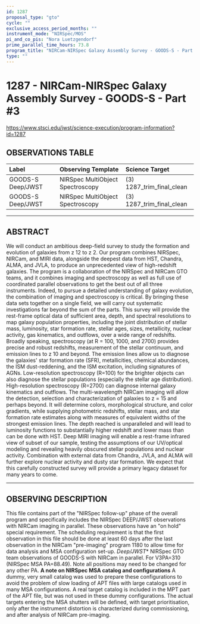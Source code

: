 ```yaml
---
id: 1287
proposal_type: "gto"
cycle: ""
exclusive_access_period_months: ""
instrument_mode: "NIRSpec/MOS"
pi_and_co_pis: "Nora Luetzgendorf"
prime_parallel_time_hours: 73.8
program_title: "NIRCam-NIRSpec Galaxy Assembly Survey - GOODS-S - Part #3"
type: ""
---
```

# 1287 - NIRCam-NIRSpec Galaxy Assembly Survey - GOODS-S - Part #3
https://www.stsci.edu/jwst/science-execution/program-information?id=1287
## OBSERVATIONS TABLE
| Label                  | Observing Template             | Science Target               |
| :--------------------- | :----------------------------- | :--------------------------- |
| GOODS-S Deep/JWST      | NIRSpec MultiObject Spectroscopy | (3) 1287_trim_final_clean    |
| GOODS-S Deep/JWST      | NIRSpec MultiObject Spectroscopy | (3) 1287_trim_final_clean    |

---

## ABSTRACT

We will conduct an ambitious deep-field survey to study the formation and evolution of galaxies from z 12 to z 2. Our program combines NIRSpec, NIRCam, and MIRI data, alongside the deepest data from HST, Chandra, ALMA, and JVLA, to produce an unprecedented view of high-redshift galaxies. The program is a collaboration of the NIRSpec and NIRCam GTO teams, and it combines imaging and spectroscopy as well as full use of coordinated parallel observations to get the best out of all three instruments. Indeed, to pursue a detailed understanding of galaxy evolution, the combination of imaging and spectroscopy is critical. By bringing these data sets together on a single field, we will carry out systematic investigations far beyond the sum of the parts. This survey will provide the rest-frame optical data of sufficient area, depth, and spectral resolutions to map galaxy population properties, including the joint distribution of stellar mass, luminosity, star formation rate, stellar ages, sizes, metallicity, nuclear activity, gas kinematics, and outflows, over a wide range of redshifts. Broadly speaking, spectroscopy (at R = 100, 1000, and 2700) provides precise and robust redshifts, measurement of the stellar continuum, and emission lines to z 10 and beyond. The emission lines allow us to diagnose the galaxies' star formation rate (SFR), metallicities, chemical abundances, the ISM dust-reddening, and the ISM excitation, including signatures of AGNs. Low-resolution spectroscopy (R=100) for the brighter objects can also diagnose the stellar populations (especially the stellar age distribution). High-resolution spectroscopy (R=2700) can diagnose internal galaxy kinematics and outflows. The multi-wavelength NIRCam imaging will allow the detection, selection and characterization of galaxies to z = 15 and perhaps beyond. It will determine colors, morphological structure, and color gradients, while supplying photometric redshifts, stellar mass, and star formation rate estimates along with measures of equivalent widths of the strongest emission lines. The depth reached is unparalleled and will lead to luminosity functions to substantially higher redshift and lower mass than can be done with HST. Deep MIRI imaging will enable a rest-frame infrared view of subset of our sample, testing the assumptions of our UV/optical modeling and revealing heavily obscured stellar populations and nuclear activity. Combination with external data from Chandra, JVLA, and ALMA will further explore nuclear activity and dusty star formation. We expect that this carefully constructed survey will provide a primary legacy dataset for many years to come.

---

## OBSERVING DESCRIPTION

This file contains part of the "NIRSpec follow-up" phase of the overall program and specifically includes the NIRSpec DEEP/JWST observations with NIRCam imaging in parallel. These observations have an "on hold" special requirement. The scheduling requirement is that the first observation in this file should be done at least 60 days after the last observation in the NIRCam "pre-imaging" program 1180 to allow time for data analysis and MSA configuration set-up. *Deep/JWST** NIRSpec GTO team observations of GOODS-S with NIRCam in parallel. For V3PA=310 (NIRSpec MSA PA=88.49). Note all positions may need to be changed for any other PA. **A note on NIRSpec MSA catalog and configurations** A dummy, very small catalog was used to prepare these configurations to avoid the problem of slow loading of APT files with large catalogs used in many MSA configurations. A real target catalog is included in the MPT part of the APT file, but was not used in these dummy configurations. The actual targets entering the MSA shutters will be defined, with target prioritisation, only after the instrument distortion is characterized during commissioning, and after analysis of NIRCam pre-imaging.